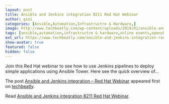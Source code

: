 ```yaml
---
layout: post
title: Ansible and Jenkins integration 8211 Red Hat Webinar
author: gini
categories: [Ansible,Automation,Infrastructre & Hardware,]
image: http://www.techbeatly.com/wp-content/uploads/2019/01/ansible-and-jenkins-integration-red-hat-webinar.jpg
tags: [ansible,automation,infrastructre & hardware,online events,openshift,technical events,ansible tower,ansible training,cicd,jenkins,red hat,red hat webinar,]
ext_url: https://www.techbeatly.com/ansible-and-jenkins-integration-red-hat-webinar/
show-avatar: true
featured: false
hidden: false
---
```


<p>Join this Red Hat webinar to see how to use Jenkins pipelines to deploy simple applications using Ansible Tower. Here see the quick overview of&#46;&#46;&#46;</p>
<p>The post <a href="https://www.techbeatly.com/ansible-and-jenkins-integration-red-hat-webinar/">Ansible and Jenkins integration &#8211; Red Hat Webinar</a> appeared first on <a href="https://www.techbeatly.com">techbeatly</a>.</p>

Read [Ansible and Jenkins integration 8211 Red Hat Webinar](https://www.techbeatly.com/ansible-and-jenkins-integration-red-hat-webinar/).